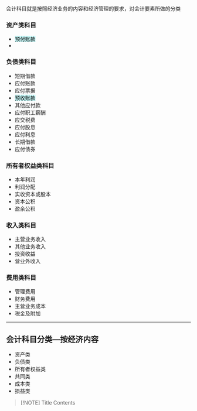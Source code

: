 会计科目就是按照经济业务的内容和经济管理的要求，对会计要素所做的分类
### 资产类科目
- <mark style="background: #ABF7F7A6;">预付账款</mark>
- 
### 负债类科目
- 短期借款
- 应付账款
- 应付票据
- <mark style="background: #ABF7F7A6;">预收账款</mark>
- 其他应付款
- 应付职工薪酬
- 应交税费
- 应付股息
- 应付利息
- 长期借款
- 应付债券
### 所有者权益类科目
- 本年利润
- 利润分配
- 实收资本或股本
- 资本公积
- 盈余公积
### 收入类科目
- 主营业务收入
- 其他业务收入
- 投资收益
- 营业外收入
### 费用类科目
- 管理费用
- 财务费用
- 主营业务成本
- 税金及附加

---
## 会计科目分类—按经济内容
- 资产类
- 负债类
- 所有者权益类
- 共同类
- 成本类
- 损益类


> [!NOTE] Title
> Contents










